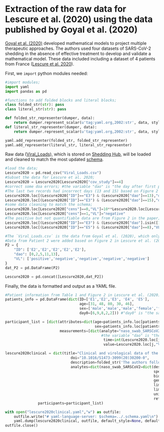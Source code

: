 # Extraction of the raw data for Lescure et al. (2020) using the data published by Goyal et al. (2020)

[Goyal et al. (2020)](https://www.science.org/doi/10.1126/sciadv.abc7112) developed mathematical models to project multiple therapeutic approaches. The authors used four datasets of SARS-CoV-2 shedding in the absence of effective treatment to develop and validate a mathematical model. These data included including a dataset of 4 patients from France ([Lescure et al. 2020](https://www.thelancet.com/journals/laninf/article/PIIS1473-3099(20)30200-0/fulltext)).

First, we `import` python modules needed:

```python
#import modules;
import yaml
import pandas as pd

#functions to add folded blocks and literal blocks;
class folded_str(str): pass
class literal_str(str): pass

def folded_str_representer(dumper, data):
    return dumper.represent_scalar(u'tag:yaml.org,2002:str', data, style='>')
def literal_str_representer(dumper, data):
    return dumper.represent_scalar(u'tag:yaml.org,2002:str', data, style='|')

yaml.add_representer(folded_str, folded_str_representer)
yaml.add_representer(literal_str, literal_str_representer)
```

Raw data ([Viral_Loads](https://github.com/shedding-hub/shedding-hub/blob/main/data/lescure2020clinical/Viral_Loads.csv)), which is stored on [Shedding Hub](https://github.com/shedding-hub), will be loaded and cleaned to match the most updated [schema](https://github.com/shedding-hub/shedding-hub/blob/main/data/.schema.yaml).

```python
#load the data;
Lescure2020 = pd.read_csv("Viral_Loads.csv")
#Subset the data for Lescure et al. 2020;
Lescure2020 = Lescure2020[Lescure2020["cov_study"]==4]
#correct some doa errors; #the variable "dao" is "the day after first positive" used in Goyal et al. (2020).
#The last two records had incorrect days (13 and 15) based on Figure 2 in Lescure et al. (2020). We corrected them with days 14 and 16.
Lescure2020.loc[(Lescure2020["ID"]=="E3") & (Lescure2020["dao"]==13),"dao"]=14
Lescure2020.loc[(Lescure2020["ID"]=="E3") & (Lescure2020["dao"]==15),"dao"]=16
#some data cleaning to match the schema;
Lescure2020.loc[Lescure2020["cens"]==0,"VL"]=10**Lescure2020.loc[Lescure2020["cens"]==0,"VL"]
Lescure2020.loc[Lescure2020["cens"]==1,"VL"]="negative"
#The positive but not quantifiable data are from Figure 2 in the paper;
Lescure2020.loc[(Lescure2020["ID"]=="E3") & (Lescure2020["dao"].isin([14,16])),"VL"]="positive"
Lescure2020.loc[(Lescure2020["ID"]=="E5") & (Lescure2020["dao"]==8),"VL"]="positive"

#The `Viral_Loads.csv` is the data from Goyal et al. (2020), which only included 4 patients from Lescure et al. (2020). 
#Data from Patient 2 were added based on Figure 2 in Lescure et al. (2020).
P2 = {
    "ID": ['E2','E2','E2','E2','E2'],
    "dao": [0,2,5,11,13],
    "VL": ['positive','negative','negative','negative','negative']
}
dat_P2 = pd.DataFrame(P2)

Lescure2020 = pd.concat([Lescure2020,dat_P2])
```

Finally, the data is formatted and output as a YAML file.

```python
#Patient information from Table 1 and Figure 2 in Lescure et al. (2020)
patients_info = pd.DataFrame(dict(ID=['E1','E2','E3', 'E4', 'E5'],
                                  age=[31, 48, 80, 30, 46],
                                  sex=['male','male','male','female','female'],
                                  day0=[6,9,8,2,2])) #"day0" is "the sampling day after onset".

participant_list = [dict(attributes=dict(age=patients_info.loc[patients_info["ID"]==i,"age"].item(),
                                         sex=patients_info.loc[patients_info["ID"]==i,"sex"].item(),),
                         measurements=[dict(analyte="naso_swab_SARSCoV2",
                                            #the variable "dao" is "the day after first positive" used in Goyal et al. (2020) and "day0" is "the sampling day after onset". "dao" + "day0" will be "day after symptom onset".
                                             time=int(Lescure2020.loc[j,"dao"].item()+patients_info.loc[patients_info["ID"]==i,"day0"].item()),
                                             value=Lescure2020.loc[j,"VL"]) for j in Lescure2020.loc[Lescure2020["ID"]==i].index]) for i in pd.unique(Lescure2020["ID"])]

lescure2020clinical = dict(title="Clinical and virological data of the first cases of COVID-19 in Europe: a case series",
                              doi="10.1016/S1473-3099(20)30200-0",
                              description=folded_str('The authors followed five patients admitted to Bichat-Claude Bernard University Hospital (Paris, France) and Pellegrin University Hospital (Bordeaux, France) and diagnosed with COVID-19 by semi-quantitative RT-PCR on nasopharyngeal swabs. We assessed patterns of clinical disease and viral load from different samples (nasopharyngeal and blood, urine, and stool samples), which were obtained once daily for 3 days from hospital admission, and once every 2 or 3 days until patient discharge. Stool samples only have positive and negative results (currently not included in this data). The data was obtained from Goyal et al. 2020 for the nasopharyngeal swab results in 4 patients.\n'),
                              analytes=dict(naso_swab_SARSCoV2=dict(description=folded_str("SARS-CoV-2 RNA genome copy concentration in nasopharyngeal swab samples. The concentration were quantified in genome copies per swab.\n"),
                                                                    specimen="nasopharyngeal_swab",
                                                                    biomarker="SARS-CoV-2",
                                                                    gene_target="RdRp or E",
                                                                    limit_of_quantification=100,
                                                                    limit_of_detection=1,
                                                                    unit="gc/swab",
                                                                    reference_event="symptom onset")),
               participants=participant_list)

with open("lescure2020clinical.yaml","w") as outfile:
    outfile.write("# yaml-language-server: $schema=../.schema.yaml\n")
    yaml.dump(lescure2020clinical, outfile, default_style=None, default_flow_style=False, sort_keys=False)
outfile.close()
```
